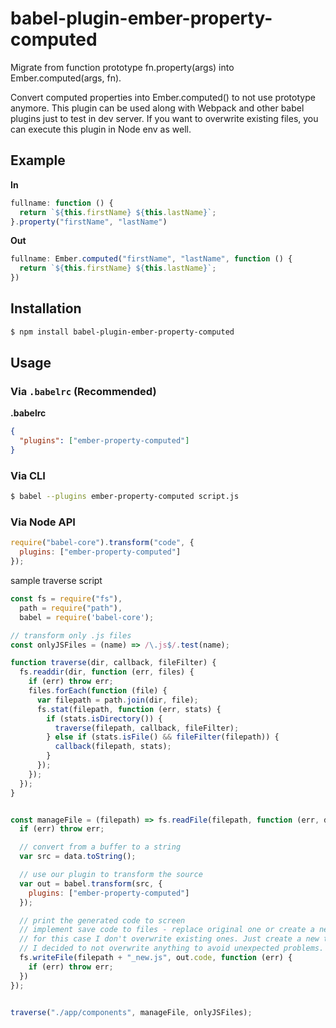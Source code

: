 # babel-plugin-ember-property-computed

Migrate from function prototype fn.property(args) into Ember.computed(args, fn).

Convert computed properties into Ember.computed() to not use prototype anymore. This plugin can be used along with Webpack and other babel plugins just to test in dev server. If you want to overwrite existing files, you can execute this plugin in Node env as well.

## Example

**In**

```js
fullname: function () {
  return `${this.firstName} ${this.lastName}`;
}.property("firstName", "lastName")
```

**Out**

```js
fullname: Ember.computed("firstName", "lastName", function () {
  return `${this.firstName} ${this.lastName}`;
})
```

## Installation

```sh
$ npm install babel-plugin-ember-property-computed
```

## Usage

### Via `.babelrc` (Recommended)

**.babelrc**

```json
{
  "plugins": ["ember-property-computed"]
}
```

### Via CLI

```sh
$ babel --plugins ember-property-computed script.js
```

### Via Node API

```javascript
require("babel-core").transform("code", {
  plugins: ["ember-property-computed"]
});
```

sample traverse script

```javascript
const fs = require("fs"),
  path = require("path"),
  babel = require('babel-core');

// transform only .js files
const onlyJSFiles = (name) => /\.js$/.test(name);

function traverse(dir, callback, fileFilter) {
  fs.readdir(dir, function (err, files) {
    if (err) throw err;
    files.forEach(function (file) {
      var filepath = path.join(dir, file);
      fs.stat(filepath, function (err, stats) {
        if (stats.isDirectory()) {
          traverse(filepath, callback, fileFilter);
        } else if (stats.isFile() && fileFilter(filepath)) {
          callback(filepath, stats);
        }
      });
    });
  });
}


const manageFile = (filepath) => fs.readFile(filepath, function (err, data) {
  if (err) throw err;

  // convert from a buffer to a string
  var src = data.toString();

  // use our plugin to transform the source
  var out = babel.transform(src, {
    plugins: ["ember-property-computed"]
  });

  // print the generated code to screen
  // implement save code to files - replace original one or create a new one.
  // for this case I don't overwrite existing ones. Just create a new transformed file.
  // I decided to not overwrite anything to avoid unexpected problems.
  fs.writeFile(filepath + "_new.js", out.code, function (err) {
    if (err) throw err;
  }) 
});


traverse("./app/components", manageFile, onlyJSFiles);
```
